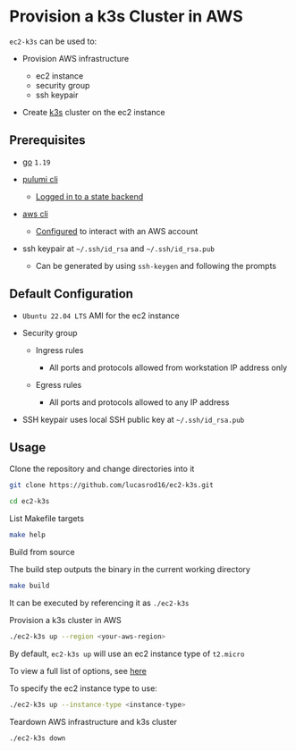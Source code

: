 # Provision a k3s Cluster in AWS

`ec2-k3s` can be used to:

- Provision AWS infrastructure
  - ec2 instance
  - security group
  - ssh keypair

- Create [k3s](https://docs.k3s.io/) cluster on the ec2 instance

## Prerequisites

- [go](https://go.dev/doc/install) `1.19`

- [pulumi cli](https://www.pulumi.com/docs/get-started/install/)
  - [Logged in to a state backend](https://www.pulumi.com/docs/intro/concepts/state/#logging-into-and-out-of-state-backends)

- [aws cli](https://docs.aws.amazon.com/cli/latest/userguide/getting-started-install.html)
  - [Configured](https://docs.aws.amazon.com/cli/latest/userguide/cli-configure-quickstart.html) to interact with an AWS account

- ssh keypair at `~/.ssh/id_rsa` and `~/.ssh/id_rsa.pub`
  - Can be generated by using `ssh-keygen` and following the prompts

## Default Configuration

- `Ubuntu 22.04 LTS` AMI for the ec2 instance

- Security group

  - Ingress rules
  
    - All ports and protocols allowed from workstation IP address only

  - Egress rules

    - All ports and protocols allowed to any IP address

- SSH keypair uses local SSH public key at `~/.ssh/id_rsa.pub`

## Usage

Clone the repository and change directories into it

```bash
git clone https://github.com/lucasrod16/ec2-k3s.git

cd ec2-k3s
```

List Makefile targets

```bash
make help
```

Build from source

The build step outputs the binary in the current working directory

```bash
make build
```

It can be executed by referencing it as `./ec2-k3s`

Provision a k3s cluster in AWS

```bash
./ec2-k3s up --region <your-aws-region>
```

By default, `ec2-k3s up` will use an ec2 instance type of `t2.micro`

To view a full list of options, see [here](https://aws.amazon.com/ec2/instance-types/)

To specify the ec2 instance type to use:

```bash
./ec2-k3s up --instance-type <instance-type>
```

Teardown AWS infrastructure and k3s cluster

```bash
./ec2-k3s down
```
